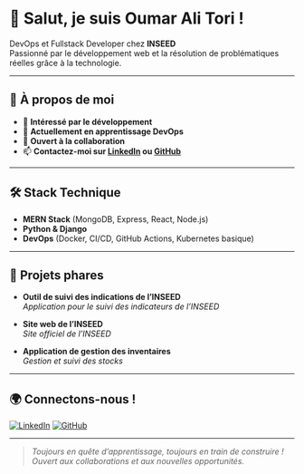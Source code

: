 # 👋 Salut, je suis **Oumar Ali Tori** !

 DevOps et Fullstack Developer chez **INSEED**  
Passionné par le développement web et la résolution de problématiques réelles grâce à la technologie.

---

## 👀 À propos de moi

- 🎯 **Intéressé par le développement**
- 🌱 **Actuellement en apprentissage DevOps**
- 🤝 **Ouvert à la collaboration**
- 📫 **Contactez-moi sur [LinkedIn](https://www.linkedin.com/in/oumar-ali-tori-296906230) ou [GitHub](https://github.com/Oumar3)**

---

## 🛠️ Stack Technique

- **MERN Stack** (MongoDB, Express, React, Node.js)
- **Python & Django**
- **DevOps** (Docker, CI/CD, GitHub Actions, Kubernetes basique)

---

## 🚀 Projets phares

- **Outil de suivi des indications de l’INSEED**  
  _Application pour le suivi des indicateurs de l’INSEED_

- **Site web de l’INSEED**  
  _Site officiel de l’INSEED_

- **Application de gestion des inventaires**  
  _Gestion et suivi des stocks_

---

## 🌍 Connectons-nous !

[![LinkedIn](https://img.shields.io/badge/LinkedIn-oumar%20ali%20tori-blue?logo=linkedin)](https://www.linkedin.com/in/oumar-ali-tori-296906230)
[![GitHub](https://img.shields.io/badge/GitHub-Oumar3-black?logo=github)](https://github.com/Oumar3)

---

> _Toujours en quête d’apprentissage, toujours en train de construire !_  
> _Ouvert aux collaborations et aux nouvelles opportunités._
